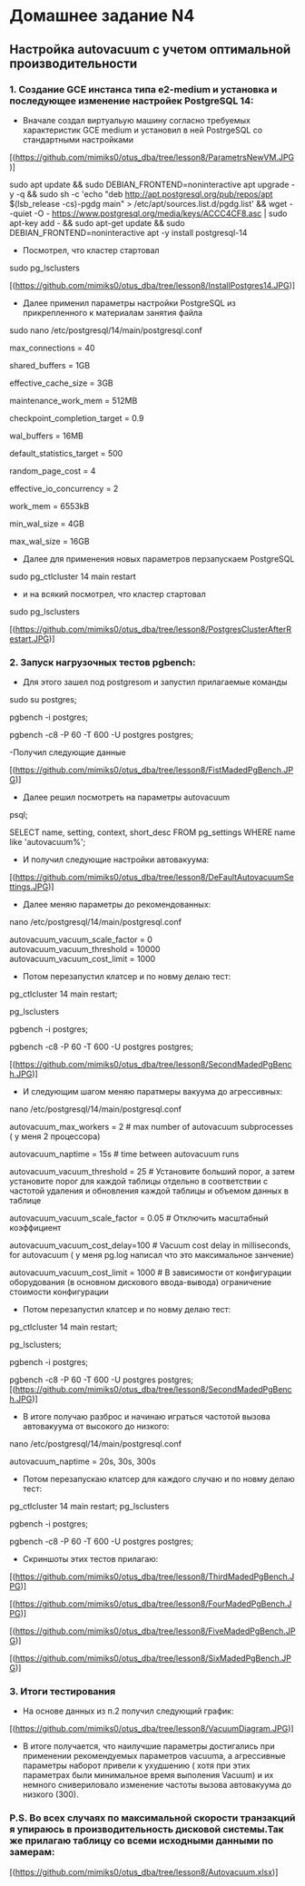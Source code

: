 # Домашнее задание N4
## Настройка autovacuum с учетом оптимальной производительности

### 1.  Создание GCE инстанса типа e2-medium и установка и поcледующее изменение настройек PostgreSQL 14:

- Вначале создал  виртуальую машину согласно требуемых характеристик GCE medium и установил в ней PostrgeSQL со стандартными настройками

[(https://github.com/mimiks0/otus_dba/tree/lesson8/ParametrsNewVM.JPG)]

sudo apt update && sudo DEBIAN_FRONTEND=noninteractive apt upgrade -y -q && sudo sh -c 'echo "deb http://apt.postgresql.org/pub/repos/apt $(lsb_release -cs)-pgdg main" > /etc/apt/sources.list.d/pgdg.list' && wget --quiet -O - https://www.postgresql.org/media/keys/ACCC4CF8.asc | sudo apt-key add - && sudo apt-get update && sudo DEBIAN_FRONTEND=noninteractive apt -y install postgresql-14

- Посмотрел, что кластер стартовал

sudo pg_lsclusters


[(https://github.com/mimiks0/otus_dba/tree/lesson8/InstallPostgres14.JPG)]


- Далее применил параметры настройки PostgreSQL из прикрепленного к материалам занятия файла

sudo nano /etc/postgresql/14/main/postgresql.conf
 
max_connections = 40 

shared_buffers = 1GB 

effective_cache_size = 3GB

maintenance_work_mem = 512MB 

checkpoint_completion_target = 0.9 

wal_buffers = 16MB 

default_statistics_target = 500

random_page_cost = 4

effective_io_concurrency = 2

work_mem = 6553kB 

min_wal_size = 4GB 

max_wal_size = 16GB


- Далее для применения новых параметров перзапускаем PostgreSQL

sudo pg_ctlcluster 14 main restart

-  и на всякий посмотрел, что кластер стартовал

sudo pg_lsclusters


[(https://github.com/mimiks0/otus_dba/tree/lesson8/PostgresClusterAfterRestart.JPG)]



### 2.  Запуск  нагрузочных тестов pgbench:

- Для этого  зашел под postgresom и запустил прилагаемые команды 

sudo su postgres;

pgbench  -i postgres;

pgbench -c8 -P 60 -T 600 -U postgres postgres;

-Получил следующие данные


[(https://github.com/mimiks0/otus_dba/tree/lesson8/FistMadedPgBench.JPG)]


- Далее решил  посмотреть на  параметры autovacuum

psql;

SELECT name, setting, context, short_desc FROM pg_settings WHERE name like 'autovacuum%';

- И получил следующие настройки автовакуума:

[(https://github.com/mimiks0/otus_dba/tree/lesson8/DeFaultAutovacuumSettings.JPG)]


 - Далее меняю  параметры до рекомендованных:
 
 nano /etc/postgresql/14/main/postgresql.conf
 
autovacuum_vacuum_scale_factor = 0   
autovacuum_vacuum_threshold = 10000   
autovacuum_vacuum_cost_limit = 1000

 
 - Потом перезапустил клатсер и по новму делаю тест:

pg_ctlcluster 14 main restart;

pg_lsclusters

pgbench  -i postgres;

pgbench -c8 -P 60 -T 600 -U postgres postgres;

 [(https://github.com/mimiks0/otus_dba/tree/lesson8/SecondMadedPgBench.JPG)]
 
 -  И следующим шагом меняю  паратмеры вакуума до агрессивных:
 
nano /etc/postgresql/14/main/postgresql.conf
 
autovacuum_max_workers = 2            # max number of autovacuum subprocesses ( у меня 2 процессора)

autovacuum_naptime = 15s              # time between autovacuum runs

autovacuum_vacuum_threshold = 25      # Установите больший порог, а затем установите порог для каждой таблицы отдельно в соответствии с частотой удаления и обновления каждой таблицы и объемом данных в таблице

autovacuum_vacuum_scale_factor = 0.05 # Отключить масштабный коэффициент

autovacuum_vacuum_cost_delay=100    #  Vacuum cost delay in milliseconds, for autovacuum ( у меня pg.log написал что это максимальное занчение)

autovacuum_vacuum_cost_limit = 1000   # В зависимости от конфигурации оборудования (в основном дискового ввода-вывода) ограничение стоимости конфигурации

 
 - Потом перезапустил клатсер и по новму делаю тест:

pg_ctlcluster 14 main restart;

pg_lsclusters;

pgbench  -i postgres;

pgbench -c8 -P 60 -T 600 -U postgres postgres;
 [(https://github.com/mimiks0/otus_dba/tree/lesson8/SecondMadedPgBench.JPG)]
 
 - В итоге получаю разброс и начинаю  играться частотой вызова автовакуума от высокого до низкого:

nano /etc/postgresql/14/main/postgresql.conf

autovacuum_naptime = 20s, 30s, 300s 
 
- Потом перезапускаю  клатсер для каждого случаю и по новму делаю тест:

pg_ctlcluster 14 main restart;
pg_lsclusters

pgbench  -i postgres;

pgbench -c8 -P 60 -T 600 -U postgres postgres;
- Скриншоты этих тестов прилагаю:

[(https://github.com/mimiks0/otus_dba/tree/lesson8/ThirdMadedPgBench.JPG)]
 
[(https://github.com/mimiks0/otus_dba/tree/lesson8/FourMadedPgBench.JPG)]

[(https://github.com/mimiks0/otus_dba/tree/lesson8/FiveMadedPgBench.JPG)]

[(https://github.com/mimiks0/otus_dba/tree/lesson8/SixMadedPgBench.JPG)]


### 3.   Итоги тестирования

- На основе данных из п.2  получил следующий график:

  
 [(https://github.com/mimiks0/otus_dba/tree/lesson8/VacuumDiagram.JPG)]


- В итоге получается, что наилучшие параметры достигались при применении рекомендуемых параметров vacuumа, а агрессивные параметры наборот привели к  ухудшению ( хотя при этих параметрах были минимальное время выполения Vacuum) и   их немного снивериловало изменение частоты вызова автовакуума до низкого (300).
 

 ### P.S.   Во всех случаях по максимальной скорости транзакций я упираюсь в производительность дисковой системы.Так же прилагаю таблицу со всеми исходными данными по замерам:
  [(https://github.com/mimiks0/otus_dba/tree/lesson8/Autovacuum.xlsx)]

 